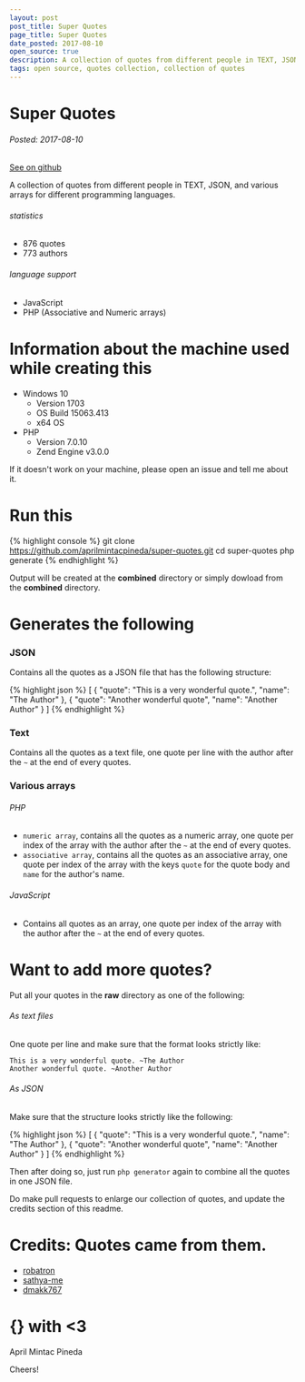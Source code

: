 ```yaml
---
layout: post
post_title: Super Quotes
page_title: Super Quotes
date_posted: 2017-08-10
open_source: true
description: A collection of quotes from different people in TEXT, JSON, and various arrays for different programming languages.
tags: open source, quotes collection, collection of quotes
---
```


# Super Quotes
###### Posted: 2017-08-10
[See on github](https://github.com/aprilmintacpineda/super-quotes)

A collection of quotes from different people in TEXT, JSON, and various arrays for different programming languages.

###### statistics

- 876 quotes
- 773 authors

###### language support

- JavaScript
- PHP (Associative and Numeric arrays)

# Information about the machine used while creating this

- Windows 10
  - Version 1703
  - OS Build 15063.413
  - x64 OS
- PHP
  - Version 7.0.10
  - Zend Engine v3.0.0

If it doesn't work on your machine, please open an issue and tell me about it.

# Run this

{% highlight console %}
git clone https://github.com/aprilmintacpineda/super-quotes.git
cd super-quotes
php generate
{% endhighlight %}

Output will be created at the **combined** directory or simply dowload from the **combined** directory.

# Generates the following

### JSON

Contains all the quotes as a JSON file that has the following structure:

{% highlight json %}
[
  {
    "quote": "This is a very wonderful quote.",
    "name": "The Author"
  },
  {
    "quote": "Another wonderful quote",
    "name": "Another Author"
  }
]
{% endhighlight %}

### Text

Contains all the quotes as a text file, one quote per line with the author after the `~` at the end of every quotes.

### Various arrays

###### PHP
- `numeric array`, contains all the quotes as a numeric array, one quote per index of the array with the author after the `~` at the end of every quotes.
- `associative array`, contains all the quotes as an associative array, one quote per index of the array with the keys `quote` for the quote body and `name` for the author's name.

###### JavaScript
- Contains all quotes as an array, one quote per index of the array with the author after the `~` at the end of every quotes.

# Want to add more quotes?
Put all your quotes in the **raw** directory as one of the following:

###### As text files
One quote per line and make sure that the format looks strictly like:

```
This is a very wonderful quote. ~The Author
Another wonderful quote. ~Another Author
```

###### As JSON
Make sure that the structure looks strictly like the following:

{% highlight json %}
[
  {
    "quote": "This is a very wonderful quote.",
    "name": "The Author"
  },
  {
    "quote": "Another wonderful quote",
    "name": "Another Author"
  }
]
{% endhighlight %}

Then after doing so, just run `php generator` again to combine all the quotes in one JSON file.

Do make pull requests to enlarge our collection of quotes, and update the credits section of this readme.

# Credits: Quotes came from them.

- [robatron](https://gist.github.com/robatron/a66acc0eed3835119817)
- [sathya-me](https://github.com/sathya-me/LoginQuotes/blob/master/Quotes.txt)
- [dmakk767](https://gist.github.com/dmakk767/9375ff01aff76f1788aead1df9a66338)

# {} with <3
April Mintac Pineda

Cheers!
